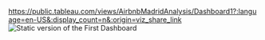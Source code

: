 https://public.tableau.com/views/AirbnbMadridAnalysis/Dashboard1?:language=en-US&:display_count=n&:origin=viz_share_link
![Static version of the First Dashboard](https://i.imgur.com/huNig56.png)
